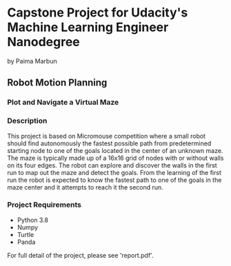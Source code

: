 # Capstone Project for Udacity's Machine Learning Engineer Nanodegree
by Paima Marbun
## Robot Motion Planning
### Plot and Navigate a Virtual Maze


### Description
This project is based on Micromouse competition where a small robot should find autonomously the fastest possible path from predetermined starting node to one of the goals located in the center of an unknown maze. The maze is typically made up of a 16x16 grid of nodes with or without walls on its four edges. The robot can explore and discover the walls in the first run to map out the maze and detect the goals. From the learning of the first run the robot is expected to know the fastest path to one of the goals in the maze center and it attempts to reach it the second run. 

### Project Requirements
* Python 3.8
* Numpy
* Turtle
* Panda

For full detail of the project, please see 'report.pdf'. 
